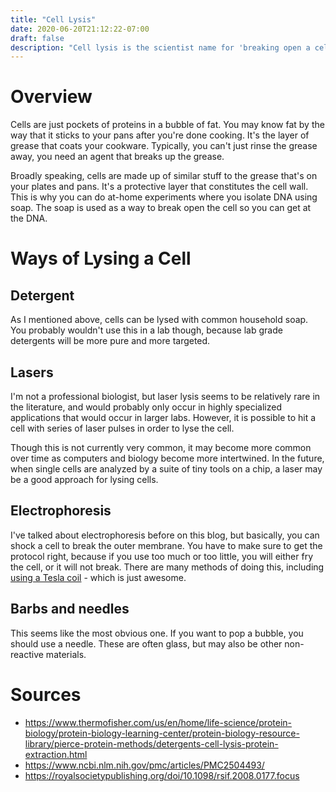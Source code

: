 ```yaml
---
title: "Cell Lysis"
date: 2020-06-20T21:12:22-07:00
draft: false
description: "Cell lysis is the scientist name for 'breaking open a cell'. Here I go over ways of breaking open cells."
---
```


# Overview

Cells are just pockets of proteins in a bubble of fat. You may know fat by the way that it sticks to your pans after you're done cooking. It's the layer of grease that coats your cookware. Typically, you can't just rinse the grease away, you need an agent that breaks up the grease.

Broadly speaking, cells are made up of similar stuff to the grease that's on your plates and pans. It's a protective layer that constitutes the cell wall. This is why you can do at-home experiments where you isolate DNA using soap. The soap is used as a way to break open the cell so you can get at the DNA.

# Ways of Lysing a Cell

## Detergent

As I mentioned above, cells can be lysed with common household soap. You probably wouldn't use this in a lab though, because lab grade detergents will be more pure and more targeted. 

## Lasers

I'm not a professional biologist, but laser lysis seems to be relatively rare in the literature, and would probably only occur in highly specialized applications that would occur in larger labs. However, it is possible to hit a cell with series of laser pulses in order to lyse the cell.

Though this is not currently very common, it may become more common over time as computers and biology become more intertwined. In the future, when single cells are analyzed by a suite of tiny tools on a chip, a laser may be a good approach for lysing cells.

## Electrophoresis

I've talked about electrophoresis before on this blog, but basically, you can shock a cell to break the outer membrane. You have to make sure to get the protocol right, because if you use too much or too little, you will either fry the cell, or it will not break. There are many methods of doing this, including [using a Tesla coil](https://www.sciencedirect.com/science/article/abs/pii/037843479500467X) - which is just awesome.

## Barbs and needles

This seems like the most obvious one. If you want to pop a bubble, you should use a needle. These are often glass, but may also be other non-reactive materials.

# Sources
- https://www.thermofisher.com/us/en/home/life-science/protein-biology/protein-biology-learning-center/protein-biology-resource-library/pierce-protein-methods/detergents-cell-lysis-protein-extraction.html
- https://www.ncbi.nlm.nih.gov/pmc/articles/PMC2504493/
- https://royalsocietypublishing.org/doi/10.1098/rsif.2008.0177.focus

 

